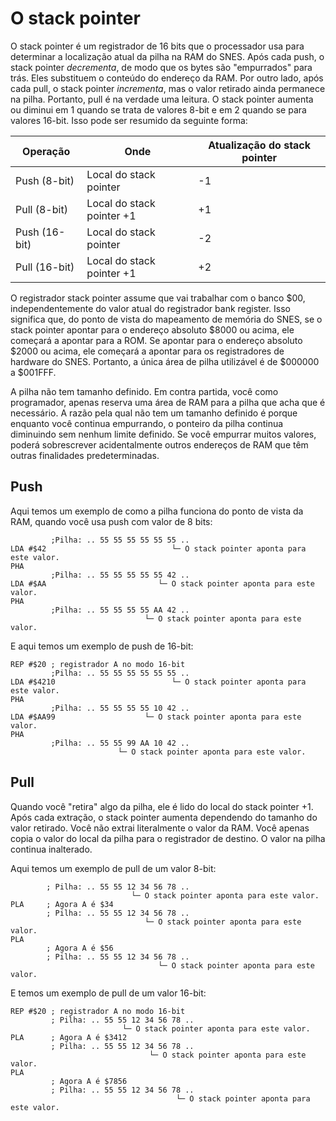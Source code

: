 # O stack pointer
O stack pointer é um registrador de 16 bits que o processador usa para determinar a localização atual da pilha na RAM do SNES. Após cada push, o stack pointer *decrementa*, de modo que os bytes são "empurrados" para trás. Eles substituem o conteúdo do endereço da RAM. Por outro lado, após cada pull, o stack pointer *incrementa*, mas o valor retirado ainda permanece na pilha. Portanto, pull é na verdade uma leitura. O stack pointer aumenta ou diminui em 1 quando se trata de valores 8-bit e em 2 quando  se para valores 16-bit. Isso pode ser resumido da seguinte forma:

|Operação|Onde|Atualização do stack pointer|
|-|-|-|
|Push (8-bit)|Local do stack pointer|-1|
|Pull (8-bit)|Local do stack pointer +1|+1|
|Push (16-bit)|Local do stack pointer|-2|
|Pull (16-bit)|Local do stack pointer +1|+2|

O registrador stack pointer assume que vai trabalhar com o banco $00, independentemente do valor atual do registrador bank register. Isso significa que, do ponto de vista do mapeamento de memória do SNES, se o stack pointer apontar para o endereço absoluto $8000 ou acima, ele começará a apontar para a ROM. Se apontar para o endereço absoluto $2000 ou acima, ele começará a apontar para os registradores de hardware do SNES. Portanto, a única área de pilha utilizável é de $000000 a $001FFF.

A pilha não tem tamanho definido. Em contra partida, você como programador, apenas reserva uma área de RAM para a pilha que acha que é necessário. A razão pela qual não tem um tamanho definido é porque enquanto você continua empurrando, o ponteiro da pilha continua diminuindo sem nenhum limite definido. Se você empurrar muitos valores, poderá sobrescrever acidentalmente outros endereços de RAM que têm outras finalidades predeterminadas.

## Push
Aqui temos um exemplo de como a pilha funciona do ponto de vista da RAM, quando você usa push com valor de 8 bits:
```
         ;Pilha: .. 55 55 55 55 55 55 ..
LDA #$42                            └─ O stack pointer aponta para este valor.
PHA
         ;Pilha: .. 55 55 55 55 55 42 ..
LDA #$AA                         └─ O stack pointer aponta para este valor.
PHA
         ;Pilha: .. 55 55 55 55 AA 42 ..
                              └─ O stack pointer aponta para este valor.
```

E aqui temos um exemplo de push de 16-bit:
```
REP #$20 ; registrador A no modo 16-bit
         ;Pilha: .. 55 55 55 55 55 55 ..
LDA #$4210                          └─ O stack pointer aponta para este valor.
PHA
         ;Pilha: .. 55 55 55 55 10 42 ..
LDA #$AA99                    └─ O stack pointer aponta para este valor.
PHA
         ;Pilha: .. 55 55 99 AA 10 42 ..
                        └─ O stack pointer aponta para este valor.
```

## Pull
Quando você "retira" algo da pilha, ele é lido do local do stack pointer +1. Após cada extração, o stack pointer aumenta dependendo do tamanho do valor retirado. Você não extrai literalmente o valor da RAM. Você apenas copia o valor do local da pilha para o registrador de destino. O valor na pilha continua inalterado.

Aqui temos um exemplo de pull de um valor 8-bit:
```
        ; Pilha: .. 55 55 12 34 56 78 ..
                           └─ O stack pointer aponta para este valor.
PLA     ; Agora A é $34
        ; Pilha: .. 55 55 12 34 56 78 ..
                              └─ O stack pointer aponta para este valor.
PLA
        ; Agora A é $56
        ; Pilha: .. 55 55 12 34 56 78 ..
                                 └─ O stack pointer aponta para este valor.
```

E temos um exemplo de pull de um valor 16-bit:
```
REP #$20 ; registrador A no modo 16-bit
         ; Pilha: .. 55 55 12 34 56 78 ..
                         └─ O stack pointer aponta para este valor.
PLA      ; Agora A é $3412
         ; Pilha: .. 55 55 12 34 56 78 ..
                               └─ O stack pointer aponta para este valor.
PLA
         ; Agora A é $7856
         ; Pilha: .. 55 55 12 34 56 78 ..
                                     └─ O stack pointer aponta para este valor.
```